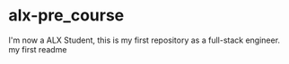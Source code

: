 # alx-pre_course
I'm now a ALX Student, this is my first repository as a full-stack engineer.
my first readme
